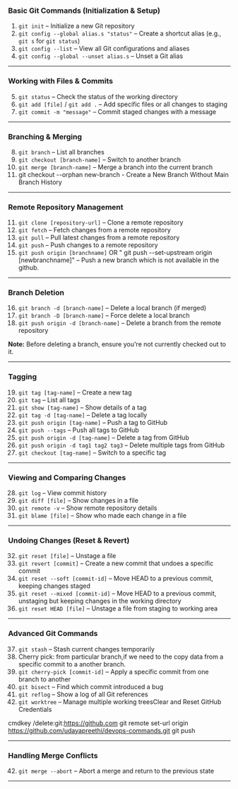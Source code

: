   

### **Basic Git Commands (Initialization & Setup)**
1. `git init` – Initialize a new Git repository  
2. `git config --global alias.s "status"` – Create a shortcut alias (e.g., `git s` for `git status`)  
3. `git config --list` – View all Git configurations and aliases  
4. `git config --global --unset alias.s` – Unset a Git alias  

---

### **Working with Files & Commits**
5. `git status` – Check the status of the working directory  
6. `git add [file]` / `git add .` – Add specific files or all changes to staging  
7. `git commit -m "message"` – Commit staged changes with a message  

---

### **Branching & Merging**
8. `git branch` – List all branches  
9. `git checkout [branch-name]` – Switch to another branch  
10. `git merge [branch-name]` – Merge a branch into the current branch
11. git checkout --orphan new-branch - Create a New Branch Without Main Branch History
---

### **Remote Repository Management**
11. `git clone [repository-url]` – Clone a remote repository  
12. `git fetch` – Fetch changes from a remote repository  
13. `git pull` – Pull latest changes from a remote repository  
14. `git push` – Push changes to a remote repository  
15. `git push origin [branchname]` OR   " git push --set-upstream origin [newbranchname]" – Push a new branch which is not available in the
 github.   

---

### **Branch Deletion**
16. `git branch -d [branch-name]` – Delete a local branch (if merged)  
17. `git branch -D [branch-name]` – Force delete a local branch  
18. `git push origin -d [branch-name]` – Delete a branch from the remote repository  

**Note:** Before deleting a branch, ensure you're not currently checked out to it.  

---

### **Tagging**
19. `git tag [tag-name]` – Create a new tag  
20. `git tag` – List all tags  
21. `git show [tag-name]` – Show details of a tag  
22. `git tag -d [tag-name]` – Delete a tag locally  
23. `git push origin [tag-name]` – Push a tag to GitHub  
24. `git push --tags` – Push all tags to GitHub  
25. `git push origin -d [tag-name]` – Delete a tag from GitHub  
26. `git push origin -d tag1 tag2 tag3` – Delete multiple tags from GitHub  
27. `git checkout [tag-name]` – Switch to a specific tag  

---

### **Viewing and Comparing Changes**
28. `git log` – View commit history  
29. `git diff [file]` – Show changes in a file  
30. `git remote -v` – Show remote repository details  
31. `git blame [file]` – Show who made each change in a file  

---

### **Undoing Changes (Reset & Revert)**
32. `git reset [file]` – Unstage a file  
33. `git revert [commit]` – Create a new commit that undoes a specific commit  
34. `git reset --soft [commit-id]` – Move HEAD to a previous commit, keeping changes staged  
35. `git reset --mixed [commit-id]` – Move HEAD to a previous commit, unstaging but keeping changes in the working directory  
36. `git reset HEAD [file]` – Unstage a file from staging to working area  

---

### **Advanced Git Commands**
37. `git stash` – Stash current changes temporarily
38.  Cherry pick: from particular branch,if we need to the copy data from a specific commit to a another branch.
39. `git cherry-pick [commit-id]` – Apply a specific commit from one branch to another  
40. `git bisect` – Find which commit introduced a bug  
41. `git reflog` – Show a log of all Git references  
42. `git worktree` – Manage multiple working treesClear and Reset GitHub Credentials

cmdkey /delete:git:https://github.com
git remote set-url origin https://github.com/udayapreethi/devops-commands.git
git push



 

---

### **Handling Merge Conflicts**
42. `git merge --abort` – Abort a merge and return to the previous state  

---

